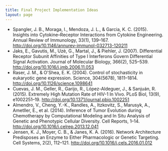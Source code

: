 ```yaml
---
title: Final Project Implementation Ideas
layout: page
---
```


- Spangler, J. B., Moraga, I., Mendoza, J. L., & Garcia, K. C. (2015). Insights into Cytokine–Receptor Interactions from Cytokine Engineering. Annual Review of Immunology, 33(1), 139–167. http://doi.org/10.1146/annurev-immunol-032713-120211
- Jaks, E., Gavutis, M., Uzè, G., Martal, J., & Piehler, J. (2007). Differential Receptor Subunit Affinities of Type I Interferons Govern Differential Signal Activation. Journal of Molecular Biology, 366(2), 525–539. http://doi.org/10.1016/j.jmb.2006.11.053
- Raser, J. M., & O'Shea, E. K. (2004). Control of stochasticity in eukaryotic gene expression. Science, 304(5678), 1811–1814. http://doi.org/10.1126/science.1098641
- Cuevas, J. M., Geller, R., Garijo, R., López-Aldeguer, J., & Sanjuán, R. (2015). Extremely High Mutation Rate of HIV-1 In Vivo. PLoS Biol, 13(9), e1002251–19. http://doi.org/10.1371/journal.pbio.1002251
- Almendro, V., Cheng, Y.-K., Randles, A., Itzkovitz, S., Marusyk, A., Ametller, E., et al. (2014). Inference of Tumor Evolution during Chemotherapy by Computational Modeling and In Situ Analysis of Genetic and Phenotypic Cellular Diversity. Cell Reports, 1–14. http://doi.org/10.1016/j.celrep.2013.12.041
- Jensen, K. J., Moyer, C. B., & Janes, K. A. (2016). Network Architecture Predisposes an Enzyme to Either Pharmacologic or Genetic Targeting. Cell Systems, 2(2), 112–121. http://doi.org/10.1016/j.cels.2016.01.012